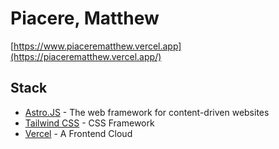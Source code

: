 # Piacere, Matthew

[https://www.piacerematthew.vercel.app](https://piacerematthew.vercel.app/)

## Stack

- [Astro.JS](https://astro.build/) - The web framework for content-driven websites
- [Tailwind CSS](https://tailwindcss.com/) - CSS Framework
- [Vercel](https://vercel.com/) - A Frontend Cloud
